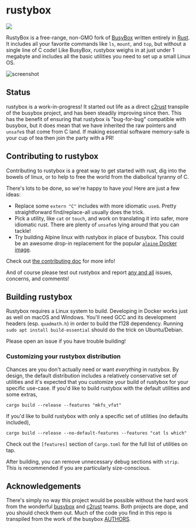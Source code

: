 # rustybox
[![](https://github.com/samuela/rustybox/workflows/Rust/badge.svg)](https://github.com/samuela/rustybox/actions)

RustyBox is a free-range, non-GMO fork of [BusyBox](https://busybox.net/) written entirely in [Rust](https://www.rust-lang.org/). It includes all your favorite commands like `ls`, `mount`, and `top`, but without a single line of C code! Like BusyBox, rustybox weighs in at just under 1 megabyte and includes all the basic utilities you need to set up a small Linux OS.

![screenshot](https://i.ibb.co/fnJG4K3/carbon-1.png)

## Status

rustybox is a work-in-progress! It started out life as a direct [c2rust](https://github.com/immunant/c2rust) transpile of the busybox project, and has been steadily improving since then. This has the benefit of ensuring that rustybox is "bug-for-bug" compatible with busybox, but it does mean that we have inherited the raw pointers and `unsafe`s that come from C land. If making essential software memory-safe is your cup of tea then join the party with a PR!

## Contributing to rustybox

Contributing to rustybox is a great way to get started with rust, dig into the bowels of linux, or to help to free the world from the diabolical tyranny of C.

There's lots to be done, so we're happy to have you! Here are just a few ideas:

- Replace some `extern "C"` includes with more idiomatic `use`s. Pretty straightforward find/replace-all usually does the trick.
- Pick a utility, like `cat` or `touch`, and work on translating it into safer, more idiomatic rust. There are plenty of `unsafe`s lying around that you can tackle!
- Try building Alpine linux with rustybox in place of busybox. This could be an awesome drop-in replacement for the popular [`alpine` Docker image](https://hub.docker.com/_/alpine).

Check out [the contributing doc](CONTRIBUTING.md) for more info!

And of course please test out rustybox and report [any and all](https://pointersgonewild.com/2019/11/02/they-might-never-tell-you-its-broken/) issues, concerns, and comments!

## Building rustybox

Rustybox requires a Linux system to build. Developing in Docker works just as well on macOS and Windows. You'll need GCC and its development headers (esp. `quadmath.h`) in order to build the f128 dependency. Running `sudo apt install build-essential` should do the trick on Ubuntu/Debian.

Please open an issue if you have trouble building!

### Customizing your rustybox distribution

Chances are you don't actually need or want _everything_ in rustybox. By design, the default distribution includes a relatively conservative set of utilities and it's expected that you customize your build of rustybox for your specific use-case. If you'd like to build rustybox with the default utilities and some extras,

```
cargo build --release --features "mkfs_vfat"
```

If you'd like to build rustybox with only a specific set of utilities (no defaults included),

```
cargo build --release --no-default-features --features "cat ls which"
```

Check out the `[features]` section of `Cargo.toml` for the full list of utilities on tap.

After building, you can remove unnecessary debug sections with `strip`. This is recommended if you are particularly size-conscious.

## Acknowledgements

There's simply no way this project would be possible without the hard work from the wonderful [busybox](https://busybox.net/) and [c2rust](https://github.com/immunant/c2rust) teams. Both projects are dope, and you should check them out. Much of the code you find in this repo is transpiled from the work of the busybox [AUTHORS](https://github.com/mirror/busybox/blob/master/AUTHORS).
